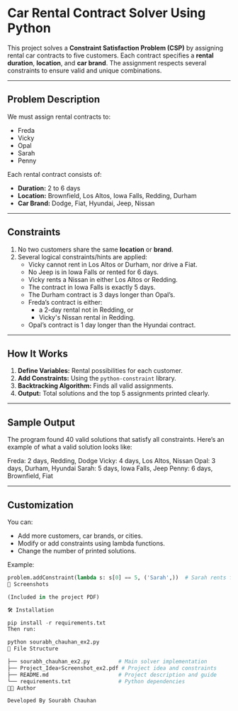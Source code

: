 # Car Rental Contract Solver Using Python

This project solves a **Constraint Satisfaction Problem (CSP)** by assigning rental car contracts to five customers. Each contract specifies a **rental duration**, **location**, and **car brand**. The assignment respects several constraints to ensure valid and unique combinations.

---

## Problem Description

We must assign rental contracts to:

- Freda
- Vicky
- Opal
- Sarah
- Penny

Each rental contract consists of:
- **Duration:** 2 to 6 days
- **Location:** Brownfield, Los Altos, Iowa Falls, Redding, Durham
- **Car Brand:** Dodge, Fiat, Hyundai, Jeep, Nissan

---

## Constraints

1. No two customers share the same **location** or **brand**.
2. Several logical constraints/hints are applied:
   - Vicky cannot rent in Los Altos or Durham, nor drive a Fiat.
   - No Jeep is in Iowa Falls or rented for 6 days.
   - Vicky rents a Nissan in either Los Altos or Redding.
   - The contract in Iowa Falls is exactly 5 days.
   - The Durham contract is 3 days longer than Opal’s.
   - Freda’s contract is either:
     - a 2-day rental not in Redding, or
     - Vicky's Nissan rental in Redding.
   - Opal’s contract is 1 day longer than the Hyundai contract.

---

## How It Works

1. **Define Variables:** Rental possibilities for each customer.
2. **Add Constraints:** Using the `python-constraint` library.
3. **Backtracking Algorithm:** Finds all valid assignments.
4. **Output:** Total solutions and the top 5 assignments printed clearly.

---

## Sample Output

The program found 40 valid solutions that satisfy all constraints. Here’s an example of what a valid solution looks like:

Freda: 2 days, Redding, Dodge
Vicky: 4 days, Los Altos, Nissan
Opal: 3 days, Durham, Hyundai
Sarah: 5 days, Iowa Falls, Jeep
Penny: 6 days, Brownfield, Fiat


---

## Customization

You can:
- Add more customers, car brands, or cities.
- Modify or add constraints using lambda functions.
- Change the number of printed solutions.

Example:
```python
problem.addConstraint(lambda s: s[0] == 5, ('Sarah',))  # Sarah rents for exactly 5 days
📸 Screenshots

(Included in the project PDF)

🛠 Installation

pip install -r requirements.txt
Then run:

python sourabh_chauhan_ex2.py
📂 File Structure

├── sourabh_chauhan_ex2.py         # Main solver implementation
├── Project_Idea+Screenshot_ex2.pdf # Project idea and constraints
├── README.md                      # Project description and guide
└── requirements.txt               # Python dependencies
👨‍💻 Author

Developed By Sourabh Chauhan
